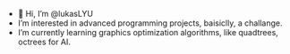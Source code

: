 - 👋 Hi, I’m @lukasLYU
- I’m interested in advanced programming projects, baisiclly, a challange.
- I’m currently learning graphics optimization algorithms, like quadtrees, octrees for AI.
